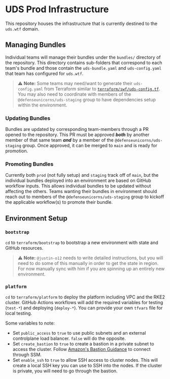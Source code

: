 # UDS Prod Infrastructure

This repository houses the infrastructure that is currently destined to the `uds.wtf` domain.

## Managing Bundles

Individual teams will manage their bundles under the `bundles/` directory of the repository. This directory contains sub-folders that correspond to each team's bundle and those contain the `uds-bundle.yaml` and `uds-config.yaml` that team has configured for `uds.wtf`.

> :warning: **Note:** Some teams may need/want to generate their `uds-config.yaml` from Terraform similar to [`terraform/swf/uds-config.tf`](terraform/swf/uds-config.tf).  You may also need to coordinate with members of the `@defenseunicorns/uds-staging` group to have dependencies setup within the environment.

### Updating Bundles

Bundles are updated by corresponding team-members through a PR opened to the repository. This PR must be approved **_both_** by another member of that same team **_and_** by a member of the `@defenseunicorns/uds-staging` group.  Once approved, it can be merged to `main` and is ready for promotion.

### Promoting Bundles

Currently both `prod` (not fully setup) and `staging` track off of `main`, but the individual bundles deployed into an environment are based on GitHub workflow inputs.  This allows individual bundles to be updated without affecting the others.  Teams wanting their bundles in environment should reach out to members of the `@defenseunicorns/uds-staging` group to kickoff the applicable workflow(s) to promote their bundle.

## Environment Setup

### `bootstrap`

`cd` to `terraform/bootstrap` to bootstrap a new environment with state and GitHub resources.

> :warning: **Note:** `@justin-o12` needs to write detailed instructions, but you will need to do some of this manually in order to get the state in region.  For now manually sync with him if you are spinning up an entirely new environment.

### `platform`

`cd` to `terraform/platform` to deploy the platform including VPC and the RKE2 cluster.  GitHub Actions workflows will add the required variables for testing (`test-*`) and deploying (`deploy-*`).  You can provide your own `tfvars` file for local testing.

Some variables to note:

- Set `public_access` to `true` to use public subnets and an external controlplane load balancer.  `false` will do the opposite.
- Set `create_bastion` to `true` to create a bastion in a private subnet to access the cluster.  Follow [Amazon's Bastion Guidance](https://docs.aws.amazon.com/prescriptive-guidance/latest/patterns/access-a-bastion-host-by-using-session-manager-and-amazon-ec2-instance-connect.html) to connect through SSM.
- Set `enable_ssh` to `true` to allow SSH access to cluster nodes.  This will create a local SSH key you can use to SSH into the nodes.  If the cluster is private, you will need to go through the bastion.
